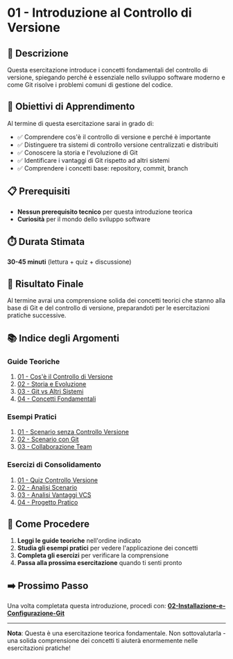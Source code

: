 # 01 - Introduzione al Controllo di Versione

## 📖 Descrizione

Questa esercitazione introduce i concetti fondamentali del controllo di versione, spiegando perché è essenziale nello sviluppo software moderno e come Git risolve i problemi comuni di gestione del codice.

## 🎯 Obiettivi di Apprendimento

Al termine di questa esercitazione sarai in grado di:

- ✅ Comprendere cos'è il controllo di versione e perché è importante
- ✅ Distinguere tra sistemi di controllo versione centralizzati e distribuiti
- ✅ Conoscere la storia e l'evoluzione di Git
- ✅ Identificare i vantaggi di Git rispetto ad altri sistemi
- ✅ Comprendere i concetti base: repository, commit, branch

## 📋 Prerequisiti

- **Nessun prerequisito tecnico** per questa introduzione teorica
- **Curiosità** per il mondo dello sviluppo software

## ⏱️ Durata Stimata

**30-45 minuti** (lettura + quiz + discussione)

## 🎯 Risultato Finale

Al termine avrai una comprensione solida dei concetti teorici che stanno alla base di Git e del controllo di versione, preparandoti per le esercitazioni pratiche successive.

## 📚 Indice degli Argomenti

### Guide Teoriche
1. [01 - Cos'è il Controllo di Versione](./guide/01-controllo-versione.md)
2. [02 - Storia e Evoluzione](./guide/02-storia-evoluzione.md)
3. [03 - Git vs Altri Sistemi](./guide/03-git-vs-altri.md)
4. [04 - Concetti Fondamentali](./guide/04-concetti-fondamentali.md)

### Esempi Pratici
1. [01 - Scenario senza Controllo Versione](./esempi/01-scenario-senza-vcs.md)
2. [02 - Scenario con Git](./esempi/02-scenario-con-git.md)
3. [03 - Collaborazione Team](./esempi/03-collaborazione-team.md)

### Esercizi di Consolidamento
1. [01 - Quiz Controllo Versione](./esercizi/01-quiz-controllo-versione.md)
2. [02 - Analisi Scenario](./esercizi/02-analisi-scenario.md)
3. [03 - Analisi Vantaggi VCS](./esercizi/03-vantaggi-vcs.md)
4. [04 - Progetto Pratico](./esercizi/04-progetto-pratico.md)

## 🚀 Come Procedere

1. **Leggi le guide teoriche** nell'ordine indicato
2. **Studia gli esempi pratici** per vedere l'applicazione dei concetti
3. **Completa gli esercizi** per verificare la comprensione
4. **Passa alla prossima esercitazione** quando ti senti pronto

## ➡️ Prossimo Passo

Una volta completata questa introduzione, procedi con:
**[02-Installazione-e-Configurazione-Git](../02-Installazione-e-Configurazione-Git/)**

---

**Nota**: Questa è una esercitazione teorica fondamentale. Non sottovalutarla - una solida comprensione dei concetti ti aiuterà enormemente nelle esercitazioni pratiche!
